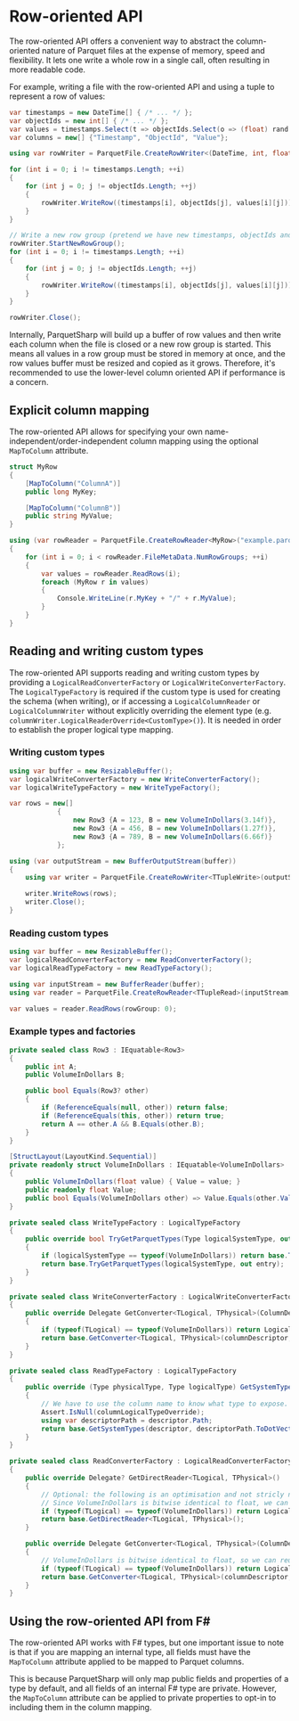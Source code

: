 # Row-oriented API

The row-oriented API offers a convenient way to abstract the column-oriented nature of Parquet files
at the expense of memory, speed and flexibility.
It lets one write a whole row in a single call, often resulting in more readable code.

For example, writing a file with the row-oriented API and using a tuple to represent a row of values:

```csharp
var timestamps = new DateTime[] { /* ... */ };
var objectIds = new int[] { /* ... */ };
var values = timestamps.Select(t => objectIds.Select(o => (float) rand.NextDouble()).ToArray()).ToArray();
var columns = new[] {"Timestamp", "ObjectId", "Value"};

using var rowWriter = ParquetFile.CreateRowWriter<(DateTime, int, float)>("float_timeseries.parquet", columns);

for (int i = 0; i != timestamps.Length; ++i)
{
    for (int j = 0; j != objectIds.Length; ++j)
    {
        rowWriter.WriteRow((timestamps[i], objectIds[j], values[i][j]));
    }
}

// Write a new row group (pretend we have new timestamps, objectIds and values)
rowWriter.StartNewRowGroup();
for (int i = 0; i != timestamps.Length; ++i)
{
    for (int j = 0; j != objectIds.Length; ++j)
    {
        rowWriter.WriteRow((timestamps[i], objectIds[j], values[i][j]));
    }
}

rowWriter.Close();
```

Internally, ParquetSharp will build up a buffer of row values and then write each column when the file
is closed or a new row group is started.
This means all values in a row group must be stored in memory at once,
and the row values buffer must be resized and copied as it grows.
Therefore, it's recommended to use the lower-level column oriented API if performance is a concern.

## Explicit column mapping

The row-oriented API allows for specifying your own name-independent/order-independent column mapping using the optional `MapToColumn` attribute.

```csharp
struct MyRow
{
    [MapToColumn("ColumnA")]
    public long MyKey;

    [MapToColumn("ColumnB")]
    public string MyValue;
}

using (var rowReader = ParquetFile.CreateRowReader<MyRow>("example.parquet"))
{
    for (int i = 0; i < rowReader.FileMetaData.NumRowGroups; ++i)
    {
        var values = rowReader.ReadRows(i);
        foreach (MyRow r in values)
        {
            Console.WriteLine(r.MyKey + "/" + r.MyValue);
        }
    }
}
```

## Reading and writing custom types

The row-oriented API supports reading and writing custom types by providing a `LogicalReadConverterFactory` or `LogicalWriteConverterFactory`.
The `LogicalTypeFactory` is required if the custom type is used for creating the schema (when writing), or if accessing a `LogicalColumnReader`
or `LogicalColumnWriter` without explicitly overriding the element type (e.g. `columnWriter.LogicalReaderOverride<CustomType>()`). It is needed
in order to establish the proper logical type mapping.

### Writing custom types

```csharp
using var buffer = new ResizableBuffer();
var logicalWriteConverterFactory = new WriteConverterFactory();
var logicalWriteTypeFactory = new WriteTypeFactory();

var rows = new[]
            {
                new Row3 {A = 123, B = new VolumeInDollars(3.14f)},
                new Row3 {A = 456, B = new VolumeInDollars(1.27f)},
                new Row3 {A = 789, B = new VolumeInDollars(6.66f)}
            };

using (var outputStream = new BufferOutputStream(buffer))
{
    using var writer = ParquetFile.CreateRowWriter<TTupleWrite>(outputStream, logicalTypeFactory: logicalWriteTypeFactory, logicalWriteConverterFactory: logicalWriteConverterFactory);

    writer.WriteRows(rows);
    writer.Close();
}
```

### Reading custom types

```csharp
using var buffer = new ResizableBuffer();
var logicalReadConverterFactory = new ReadConverterFactory();
var logicalReadTypeFactory = new ReadTypeFactory();

using var inputStream = new BufferReader(buffer);
using var reader = ParquetFile.CreateRowReader<TTupleRead>(inputStream, logicalTypeFactory: logicalReadTypeFactory, logicalReadConverterFactory: logicalReadConverterFactory);

var values = reader.ReadRows(rowGroup: 0);
```

### Example types and factories
```csharp
private sealed class Row3 : IEquatable<Row3>
{
    public int A;
    public VolumeInDollars B;

    public bool Equals(Row3? other)
    {
        if (ReferenceEquals(null, other)) return false;
        if (ReferenceEquals(this, other)) return true;
        return A == other.A && B.Equals(other.B);
    }
}

[StructLayout(LayoutKind.Sequential)]
private readonly struct VolumeInDollars : IEquatable<VolumeInDollars>
{
    public VolumeInDollars(float value) { Value = value; }
    public readonly float Value;
    public bool Equals(VolumeInDollars other) => Value.Equals(other.Value);
}

private sealed class WriteTypeFactory : LogicalTypeFactory
{
    public override bool TryGetParquetTypes(Type logicalSystemType, out (LogicalType? logicalType, Repetition repetition, PhysicalType physicalType) entry)
    {
        if (logicalSystemType == typeof(VolumeInDollars)) return base.TryGetParquetTypes(typeof(float), out entry);
        return base.TryGetParquetTypes(logicalSystemType, out entry);
    }
}

private sealed class WriteConverterFactory : LogicalWriteConverterFactory
{
    public override Delegate GetConverter<TLogical, TPhysical>(ColumnDescriptor columnDescriptor, ByteBuffer? byteBuffer)
    {
        if (typeof(TLogical) == typeof(VolumeInDollars)) return LogicalWrite.GetNativeConverter<VolumeInDollars, float>();
        return base.GetConverter<TLogical, TPhysical>(columnDescriptor, byteBuffer);
    }
}

private sealed class ReadTypeFactory : LogicalTypeFactory
{
    public override (Type physicalType, Type logicalType) GetSystemTypes(ColumnDescriptor descriptor, Type? columnLogicalTypeOverride)
    {
        // We have to use the column name to know what type to expose.
        Assert.IsNull(columnLogicalTypeOverride);
        using var descriptorPath = descriptor.Path;
        return base.GetSystemTypes(descriptor, descriptorPath.ToDotVector().First() == "B" ? typeof(VolumeInDollars) : null);
    }
}

private sealed class ReadConverterFactory : LogicalReadConverterFactory
{
    public override Delegate? GetDirectReader<TLogical, TPhysical>()
    {
        // Optional: the following is an optimisation and not stricly needed (but helps with speed).
        // Since VolumeInDollars is bitwise identical to float, we can read the values in-place.
        if (typeof(TLogical) == typeof(VolumeInDollars)) return LogicalRead.GetDirectReader<VolumeInDollars, float>();
        return base.GetDirectReader<TLogical, TPhysical>();
    }

    public override Delegate GetConverter<TLogical, TPhysical>(ColumnDescriptor columnDescriptor, ColumnChunkMetaData columnChunkMetaData)
    {
        // VolumeInDollars is bitwise identical to float, so we can reuse the native converter.
        if (typeof(TLogical) == typeof(VolumeInDollars)) return LogicalRead.GetNativeConverter<VolumeInDollars, float>();
        return base.GetConverter<TLogical, TPhysical>(columnDescriptor, columnChunkMetaData);
    }
}
```

## Using the row-oriented API from F#

The row-oriented API works with F# types,
but one important issue to note is that if you are mapping an internal type,
all fields must have the `MapToColumn` attribute applied to be mapped to Parquet columns.

This is because ParquetSharp will only map public fields and properties of a type by default,
and all fields of an internal F# type are private.
However, the `MapToColumn` attribute can be applied to private properties to
opt-in to including them in the column mapping.
